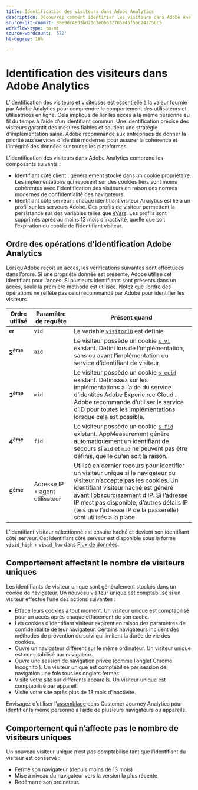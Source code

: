 ```yaml
---
title: Identification des visiteurs dans Adobe Analytics
description: Découvrez comment identifier les visiteurs dans Adobe Analytics à l’aide des bonnes pratiques les plus récentes.
source-git-commit: 98e9dc4932bd23d3e0b632705945f56c243750c5
workflow-type: tm+mt
source-wordcount: '572'
ht-degree: 10%

---
```


# Identification des visiteurs dans Adobe Analytics

L’identification des visiteurs et visiteuses est essentielle à la valeur fournie par Adobe Analytics pour comprendre le comportement des utilisateurs et utilisatrices en ligne. Cela implique de lier les accès à la même personne au fil du temps à l’aide d’un identifiant commun. Une identification précise des visiteurs garantit des mesures fiables et soutient une stratégie d’implémentation saine. Adobe recommande aux entreprises de donner la priorité aux services d’identité modernes pour assurer la cohérence et l’intégrité des données sur toutes les plateformes.

L’identification des visiteurs dans Adobe Analytics comprend les composants suivants :

* Identifiant côté client : généralement stocké dans un cookie propriétaire. Les implémentations qui reposent sur des cookies tiers sont moins cohérentes avec l’identification des visiteurs en raison des normes modernes de confidentialité des navigateurs.
* Identifiant côté serveur : chaque identifiant visiteur Analytics est lié à un profil sur les serveurs Adobe. Ces profils de visiteur permettent la persistance sur des variables telles que [eVars](/help/components/dimensions/evar.md). Les profils sont supprimés après au moins 13 mois d’inactivité, quelle que soit l’expiration du cookie de l’identifiant visiteur.

## Ordre des opérations d’identification Adobe Analytics

Lorsqu’Adobe reçoit un accès, les vérifications suivantes sont effectuées dans l’ordre. Si une propriété donnée est présente, Adobe utilise cet identifiant pour l’accès. Si plusieurs identifiants sont présents dans un accès, seule la première méthode est utilisée. Notez que l’ordre des opérations ne reflète pas celui recommandé par Adobe pour identifier les visiteurs.

| Ordre utilisé | Paramètre de requête | Présent quand |
|---|---|---|
| **<sup>er</sup>** | `vid` | La variable [`visitorID`](/help/implement/vars/config-vars/visitorid.md) est définie. |
| **2<sup>ème</sup>** | `aid` | Le visiteur possède un cookie [`s_vi`](https://experienceleague.adobe.com/en/docs/core-services/interface/data-collection/cookies/analytics) existant. Défini lors de l’implémentation, sans ou avant l’implémentation du service d’identifiant de visiteur. |
| **3<sup>ème</sup>** | `mid` | Le visiteur possède un cookie [`s_ecid`](https://experienceleague.adobe.com/en/docs/core-services/interface/data-collection/cookies/analytics) existant. Définissez sur les implémentations à l’aide du service d’identités Adobe Experience Cloud [](https://experienceleague.adobe.com/docs/id-service/using/home.html?lang=fr). Adobe recommande d’utiliser le service d’ID pour toutes les implémentations lorsque cela est possible. |
| **4<sup>ème</sup>** | `fid` | Le visiteur possède un cookie [`s_fid`](https://experienceleague.adobe.com/en/docs/core-services/interface/data-collection/cookies/analytics) existant. AppMeasurement génère automatiquement un identifiant de secours si `aid` et `mid` ne peuvent pas être définis, quelle qu’en soit la raison. |
| **5<sup>ème</sup>** | Adresse IP + agent utilisateur | Utilisé en dernier recours pour identifier un visiteur unique si le navigateur du visiteur n’accepte pas les cookies. Un identifiant visiteur haché est généré avant l’[obscurcissement d’IP](/help/admin/tools/manage-rs/edit-settings/general/general-acct-settings-admin.md). Si l’adresse IP n’est pas disponible, d’autres détails IP (tels que l’adresse IP de la passerelle) sont utilisés à la place. |

L’identifiant visiteur sélectionné est ensuite haché et devient son identifiant côté serveur. Cet identifiant côté serveur est disponible sous la forme `visid_high` + `visid_low` dans [Flux de données](/help/export/analytics-data-feed/data-feed-overview.md).

## Comportement affectant le nombre de visiteurs uniques

Les identifiants de visiteur unique sont généralement stockés dans un cookie de navigateur. Un nouveau visiteur unique est comptabilisé si un visiteur effectue l’une des actions suivantes :

* Efface leurs cookies à tout moment. Un visiteur unique est comptabilisé pour un accès après chaque effacement de son cache.
* Les cookies d’identifiant visiteur expirent en raison des paramètres de confidentialité de leur navigateur. Certains navigateurs incluent des méthodes de prévention du suivi qui limitent la durée de vie des cookies.
* Ouvre un navigateur différent sur le même ordinateur. Un visiteur unique est comptabilisé par navigateur.
* Ouvre une session de navigation privée (comme l’onglet Chrome Incognito ). Un visiteur unique est comptabilisé par session de navigation une fois tous les onglets fermés.
* Visite votre site sur différents appareils. Un visiteur unique est comptabilisé par appareil.
* Visite votre site après plus de 13 mois d’inactivité.

Envisagez d’utiliser l’[assemblage](https://experienceleague.adobe.com/fr/docs/analytics-platform/using/stitching/overview) dans Customer Journey Analytics pour identifier la même personne à l’aide de plusieurs navigateurs ou appareils.

## Comportement qui n’affecte pas le nombre de visiteurs uniques

Un nouveau visiteur unique n’est *pas* comptabilisé tant que l’identifiant du visiteur est conservé :

* Ferme son navigateur (depuis moins de 13 mois)
* Mise à niveau du navigateur vers la version la plus récente
* Redémarre son ordinateur.
